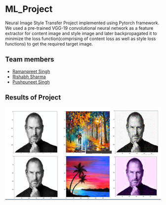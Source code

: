 # ML_Project

Neural Image Style Transfer Project implemented using Pytorch framework. We used a pre-trained VGG-19 convolutional neural network as a feature extractor for content image and style image and later backpropagated it to minimize the loss function(comprising of content loss as well as style loss functions) to get the required target image.

## Team members

* [Ramanpreet Singh](https://github.com/Ramanpreet6262)
* [Rishabh Sharma](https://github.com/rishabhsharma3617)
* [Pushpuneet Singh](https://github.com/PushpneetSingh)

## Results of Project

<img src=Images/img.png height=300em>
